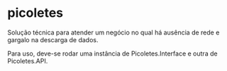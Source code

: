 # picoletes
Solução técnica para atender um negócio no qual há ausência de rede e gargalo na descarga de dados.

Para uso, deve-se rodar uma instância de Picoletes.Interface e outra de Picoletes.API.
